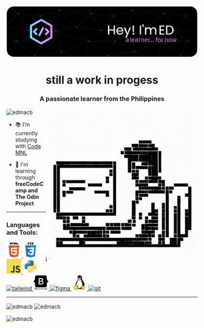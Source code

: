 ![Header](./header.png)
<h1 align="center">still a work in progess</h1>
<h3 align="center">A passionate learner from the Philippines</h3>
<img align="right" alt="Coding" width="400" src="./profile.jpeg">

<p align="left"> <img src="https://komarev.com/ghpvc/?username=edmacb&label=Profile%20views&color=0e75b6&style=flat" alt="edmacb" /> </p>

- 📚 I’m currently studying with [Code MNL](https://www.codemnl.com/)

- 📖 I'm learning through **freeCodeCamp and The Odin Project**
---

<h3 align="left">Languages and Tools:</h3>
<p align="left"> 
  <a href="https://www.w3.org/html/" target="_blank" rel="noreferrer"> 
    <img src="https://raw.githubusercontent.com/devicons/devicon/master/icons/html5/html5-original-wordmark.svg" alt="html5" width="40" height="40"/> 
  </a>
  <a href="https://www.w3schools.com/css/" target="_blank" rel="noreferrer"> 
    <img src="https://raw.githubusercontent.com/devicons/devicon/master/icons/css3/css3-original-wordmark.svg" alt="css3" width="40" height="40"/> 
  </a>
  <a href="https://developer.mozilla.org/en-US/docs/Web/JavaScript" target="_blank" rel="noreferrer"> 
    <img src="https://raw.githubusercontent.com/devicons/devicon/master/icons/javascript/javascript-original.svg" alt="javascript" width="40" height="40"/> 
  </a>
  <a href="https://www.python.org" target="_blank" rel="noreferrer"> 
    <img src="https://raw.githubusercontent.com/devicons/devicon/master/icons/python/python-original.svg" alt="python" width="40" height="40"/> 
  </a> 
  <a href="https://tailwindcss.com/" target="_blank" rel="noreferrer"> 
    <img src="https://www.vectorlogo.zone/logos/tailwindcss/tailwindcss-icon.svg" alt="tailwind" width="40" height="40"/> 
  </a> 
  <a href="https://getbootstrap.com" target="_blank" rel="noreferrer"> 
    <img src="https://raw.githubusercontent.com/devicons/devicon/master/icons/bootstrap/bootstrap-plain-wordmark.svg" alt="bootstrap" width="40" height="40"/> 
  </a> 
  <a href="https://www.figma.com/" target="_blank" rel="noreferrer"> 
    <img src="https://www.vectorlogo.zone/logos/figma/figma-icon.svg" alt="figma" width="40" height="40"/> 
  </a>
  <a href="https://www.linux.org/" target="_blank" rel="noreferrer"> 
    <img src="https://raw.githubusercontent.com/devicons/devicon/master/icons/linux/linux-original.svg" alt="linux" width="40" height="40"/> 
  </a> 
  <a href="https://git-scm.com/" target="_blank" rel="noreferrer"> 
    <img src="https://www.vectorlogo.zone/logos/git-scm/git-scm-icon.svg" alt="git" width="40" height="40"/> 
  </a> 


</p>

---
<img align="center" src="https://github-readme-stats.vercel.app/api/top-langs?username=edmacb&show_icons=true&locale=en&layout=compact" alt="edmacb" />


<img align="center" src="https://github-readme-stats.vercel.app/api?username=edmacb&show_icons=true&locale=en" alt="edmacb" />

<p><img align="center" src="https://github-readme-streak-stats.herokuapp.com/?user=edmacb&" alt="edmacb" /></p>
